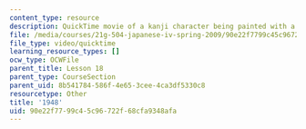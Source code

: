 ```yaml
---
content_type: resource
description: QuickTime movie of a kanji character being painted with a brush.
file: /media/courses/21g-504-japanese-iv-spring-2009/90e22f7799c45c96722f68cfa9348afa_1948.mov
file_type: video/quicktime
learning_resource_types: []
ocw_type: OCWFile
parent_title: Lesson 18
parent_type: CourseSection
parent_uid: 8b541784-586f-4e65-3cee-4ca3df5330c8
resourcetype: Other
title: '1948'
uid: 90e22f77-99c4-5c96-722f-68cfa9348afa
---
```

